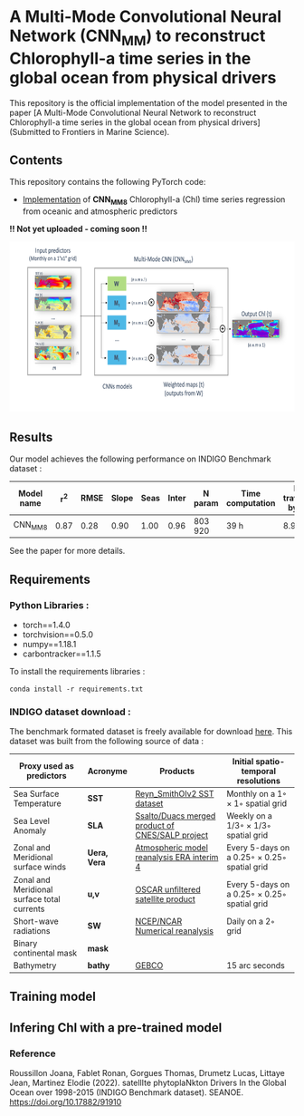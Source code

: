 
# A Multi-Mode Convolutional Neural Network (CNN<sub>MM</sub>) to reconstruct Chlorophyll-a time series in the global ocean from physical drivers

This repository is the official implementation of the model presented in the paper [A Multi-Mode Convolutional Neural Network to reconstruct
Chlorophyll-a time series in the global ocean from physical drivers](Submitted to Frontiers in Marine Science). 

## Contents
This repository contains the following PyTorch code:
- [Implementation]() of **CNN<sub>MM8</sub>** Chlorophyll-a (Chl) time series regression from oceanic and atmospheric predictors 

**!! Not yet uploaded - coming soon !!**


<p align="center">
  <img src="https://github.com/JoanaR/multi-mode-CNN-pytorch/blob/main/Fig_1_method.jpg" width="650" height="300" >
</p>

## Results

Our model achieves the following performance on INDIGO Benchmark dataset :

| Model name         | r<sup>2</sup>  | RMSE | Slope|Seas|Inter|N param|Time computation|Km travelled by car|
| ---|--- | ---   |--- | --   |--    |--    | --             |--                 |
| CNN<sub>MM8</sub>|0.87 | 0.28   |0.90 | 1.00   |0.96    |803 920    | 39 h             |8.9                 |


See the paper for more details.


## Requirements

### Python Libraries :

* torch==1.4.0
* torchvision==0.5.0
* numpy==1.18.1
* carbontracker==1.1.5
    
 To install the requirements libraries :
 
```
conda install -r requirements.txt
```
    
 
### INDIGO dataset download :
The benchmark formated dataset is freely available for download [here](https://www.seanoe.org/data/00807/91910/). 
This dataset was built from the following source of data :

| Proxy used as predictors         | Acronyme  | Products | Initial spatio-temporal resolutions|
| ------------------ |--- | --- |--- |
| Sea Surface Temperature       | **SST** | [Reyn_SmithOIv2 SST dataset](https://iridl.ldeo.columbia.edu/SOURCES/.NOAA/.NCEP/.EMC/.CMB/.GLOBAL/.Reyn_SmithOIv2/)  |Monthly on a 1◦ × 1◦ spatial grid|
| Sea Level Anomaly      |**SLA** |[Ssalto/Duacs merged product of CNES/SALP project]() |Weekly on a 1/3◦ × 1/3◦ spatial grid|
| Zonal and Meridional surface winds       |  **Uera, Vera** |[Atmospheric model reanalysis ERA interim 4](https://www.ecmwf.int/en/forecasts/datasets/reanalysis-datasets/era-interim) |Every 5-days on a 0.25◦ × 0.25◦ spatial grid|
| Zonal and Meridional surface total currents     |  **u,v** |[OSCAR unfiltered satellite product](https://podaac.jpl.nasa.gov/dataset/OSCAR_L4_OC_third-deg) |Every 5-days on a 0.25◦ × 0.25◦ spatial grid|
| Short-wave radiations      |  **SW** |[NCEP/NCAR Numerical reanalysis]() |Daily on a 2◦ grid|
| Binary continental mask       |  **mask** |||
| Bathymetry      |  **bathy** | [GEBCO](https://www.gebco.net/data_and_products/gridded_bathymetry_data/gebco_2020/)|15 arc seconds|



## Training model


## Infering Chl with a pre-trained model



### Reference

Roussillon Joana, Fablet Ronan, Gorgues Thomas, Drumetz Lucas, Littaye Jean, Martinez Elodie (2022). satellIte phytoplaNkton Drivers In the Global Ocean over 1998-2015 (INDIGO Benchmark dataset). SEANOE. https://doi.org/10.17882/91910

